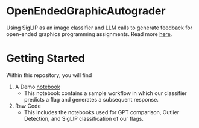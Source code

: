 # OpenEndedGraphicAutograder
Using SigLIP as an image classifier and LLM calls to generate feedback for open-ended graphics programming assignments. Read more [here](https://docs.google.com/document/d/1jmlof_S3xwMgfrKCMAt8zdcw_kD21a6jASn-sGWR0Do/edit?usp=sharing).

# Getting Started
Within this repository, you will find
1. A Demo [notebook](/Open_Ended_Graphics_Grading_Full_Code.ipynb)
   * This notebook contains a sample workflow in which our classifier predicts a flag and generates a subsequent response.
3. Raw Code
   * This includes the notebooks used for GPT comparison, Outlier Detection, and SigLIP classification of our flags.
